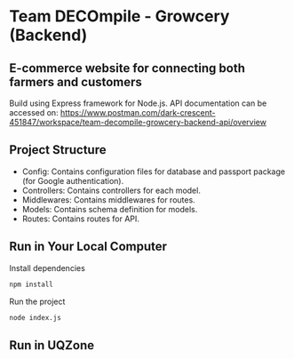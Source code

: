 # Team DECOmpile - Growcery (Backend)
## E-commerce website for connecting both farmers and customers

Build using Express framework for Node.js.
API documentation can be accessed on: https://www.postman.com/dark-crescent-451847/workspace/team-decompile-growcery-backend-api/overview

## Project Structure
- Config: Contains configuration files for database and passport package (for Google authentication).
- Controllers: Contains controllers for each model.
- Middlewares: Contains middlewares for routes.
- Models: Contains schema definition for models.
- Routes: Contains routes for API.

## Run in Your Local Computer
Install dependencies
```sh
npm install
```
Run the project
```sh
node index.js
```

## Run in UQZone


